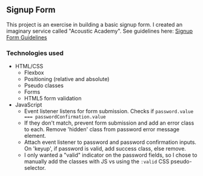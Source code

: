 ## Signup Form

This project is an exercise in building a basic signup form. I created an imaginary service called "Acoustic Academy". See guidelines here: [Signup Form Guidelines](https://www.theodinproject.com/lessons/intermediate-html-and-css-sign-up-form)

### Technologies used

- HTML/CSS
  - Flexbox
  - Positioning (relative and absolute)
  - Pseudo classes
  - Forms
  - HTML5 form validation
- JavaScript
  - Event listener listens for form submission. Checks if `password.value === passwordConfirmation.value`
  - If they don't match, prevent form submission and add an error class to each. Remove 'hidden' class from password error message element.
  - Attach event listener to password and password confirmation inputs. On 'keyup', if password is valid, add success class, else remove.
  - I only wanted a "valid" indicator on the password fields, so I chose to manually add the classes with JS vs using the `:valid` CSS pseudo-selector.
